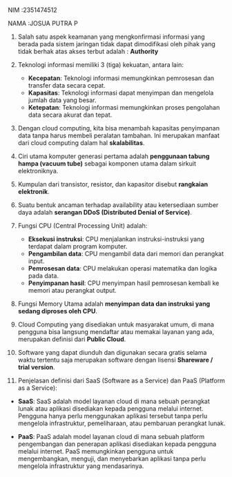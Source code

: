 NIM  :2351474512

NAMA :JOSUA PUTRA P

1. Salah satu aspek keamanan yang mengkonfirmasi informasi yang berada pada sistem jaringan tidak dapat dimodifikasi oleh pihak yang tidak berhak atas akses terbut adalah : **Authority**

2. Teknologi informasi memiliki 3 (tiga) kekuatan, antara lain:

   - **Kecepatan**: Teknologi informasi memungkinkan pemrosesan dan transfer data secara cepat.
   - **Kapasitas**: Teknologi informasi dapat menyimpan dan mengelola jumlah data yang besar.
   - **Ketepatan**: Teknologi informasi memungkinkan proses pengolahan data secara akurat dan tepat.

3. Dengan cloud computing, kita bisa menambah kapasitas penyimpanan data tanpa harus membeli peralatan tambahan. Ini merupakan manfaat dari cloud computing dalam hal **skalabilitas**.

4. Ciri utama komputer generasi pertama adalah **penggunaan tabung hampa (vacuum tube)** sebagai komponen utama dalam sirkuit elektroniknya.

5. Kumpulan dari transistor, resistor, dan kapasitor disebut **rangkaian elektronik**.

6. Suatu bentuk ancaman terhadap availability atau ketersediaan sumber daya adalah **serangan DDoS (Distributed Denial of Service)**.

7. Fungsi CPU (Central Processing Unit) adalah:

   - **Eksekusi instruksi**: CPU menjalankan instruksi-instruksi yang terdapat dalam program komputer.
   - **Pengambilan data**: CPU mengambil data dari memori dan perangkat input.
   - **Pemrosesan data**: CPU melakukan operasi matematika dan logika pada data.
   - **Penyimpanan hasil**: CPU menyimpan hasil pemrosesan kembali ke memori atau perangkat output.

8. Fungsi Memory Utama adalah **menyimpan data dan instruksi yang sedang diproses oleh CPU**.

9. Cloud Computing yang disediakan untuk masyarakat umum, di mana pengguna bisa langsung mendaftar atau memakai layanan yang ada, merupakan definisi dari **Public Cloud**.

10. Software yang dapat diunduh dan digunakan secara gratis selama waktu tertentu saja merupakan software dengan lisensi **Shareware / trial version**.

11. Penjelasan definisi dari SaaS (Software as a Service) dan PaaS (Platform as a Service):

   - **SaaS**: SaaS adalah model layanan cloud di mana sebuah perangkat lunak atau aplikasi disediakan kepada pengguna melalui internet. Pengguna hanya perlu menggunakan aplikasi tersebut tanpa perlu mengelola infrastruktur, pemeliharaan, atau pembaruan perangkat lunak.
   
   - **PaaS**: PaaS adalah model layanan cloud di mana sebuah platform pengembangan dan penerapan aplikasi disediakan kepada pengguna melalui internet. PaaS memungkinkan pengguna untuk mengembangkan, menguji, dan menyebarkan aplikasi tanpa perlu mengelola infrastruktur yang mendasarinya.
